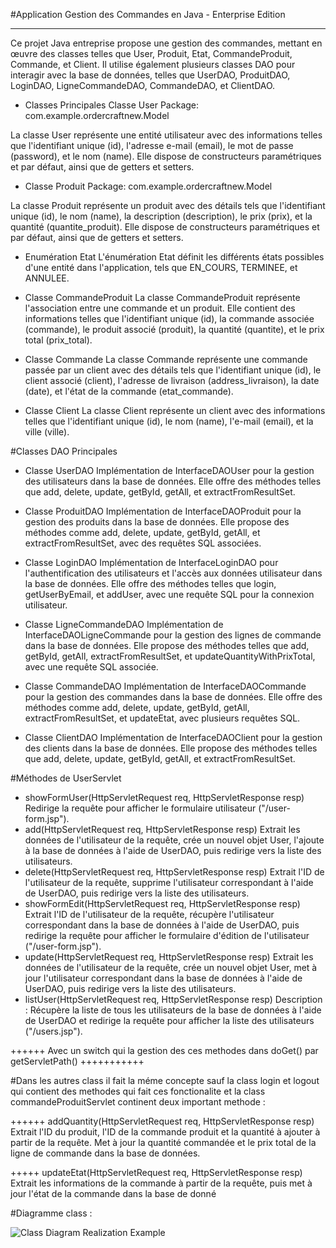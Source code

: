 #Application Gestion des Commandes en Java - Enterprise Edition
**************************************************************
Ce projet Java entreprise propose une gestion des commandes, mettant en œuvre des classes telles que User, Produit, Etat, CommandeProduit, Commande, et Client. Il utilise également plusieurs classes DAO pour interagir avec la base de données, telles que UserDAO, ProduitDAO, LoginDAO, LigneCommandeDAO, CommandeDAO, et ClientDAO.

- Classes Principales
Classe User
Package: com.example.ordercraftnew.Model

La classe User représente une entité utilisateur avec des informations telles que l'identifiant unique (id), l'adresse e-mail (email), le mot de passe (password), et le nom (name). Elle dispose de constructeurs paramétriques et par défaut, ainsi que de getters et setters.

- Classe Produit
Package: com.example.ordercraftnew.Model

La classe Produit représente un produit avec des détails tels que l'identifiant unique (id), le nom (name), la description (description), le prix (prix), et la quantité (quantite_produit). Elle dispose de constructeurs paramétriques et par défaut, ainsi que de getters et setters.

- Enumération Etat
L'énumération Etat définit les différents états possibles d'une entité dans l'application, tels que EN_COURS, TERMINEE, et ANNULEE.

- Classe CommandeProduit
La classe CommandeProduit représente l'association entre une commande et un produit. Elle contient des informations telles que l'identifiant unique (id), la commande associée (commande), le produit associé (produit), la quantité (quantite), et le prix total (prix_total).

- Classe Commande
La classe Commande représente une commande passée par un client avec des détails tels que l'identifiant unique (id), le client associé (client), l'adresse de livraison (address_livraison), la date (date), et l'état de la commande (etat_commande).

- Classe Client
La classe Client représente un client avec des informations telles que l'identifiant unique (id), le nom (name), l'e-mail (email), et la ville (ville).

#Classes DAO Principales
- Classe UserDAO
Implémentation de InterfaceDAOUser pour la gestion des utilisateurs dans la base de données. Elle offre des méthodes telles que add, delete, update, getById, getAll, et extractFromResultSet.

- Classe ProduitDAO
Implémentation de InterfaceDAOProduit pour la gestion des produits dans la base de données. Elle propose des méthodes comme add, delete, update, getById, getAll, et extractFromResultSet, avec des requêtes SQL associées.

- Classe LoginDAO
Implémentation de InterfaceLoginDAO pour l'authentification des utilisateurs et l'accès aux données utilisateur dans la base de données. Elle offre des méthodes telles que login, getUserByEmail, et addUser, avec une requête SQL pour la connexion utilisateur.

- Classe LigneCommandeDAO
Implémentation de InterfaceDAOLigneCommande pour la gestion des lignes de commande dans la base de données. Elle propose des méthodes telles que add, getById, getAll, extractFromResultSet, et updateQuantityWithPrixTotal, avec une requête SQL associée.

- Classe CommandeDAO
Implémentation de InterfaceDAOCommande pour la gestion des commandes dans la base de données. Elle offre des méthodes comme add, delete, update, getById, getAll, extractFromResultSet, et updateEtat, avec plusieurs requêtes SQL.

- Classe ClientDAO
Implémentation de InterfaceDAOClient pour la gestion des clients dans la base de données. Elle propose des méthodes telles que add, delete, update, getById, getAll, et extractFromResultSet.

#Méthodes de UserServlet
- showFormUser(HttpServletRequest req, HttpServletResponse resp)
  Redirige la requête pour afficher le formulaire utilisateur ("/user-form.jsp").
 - add(HttpServletRequest req, HttpServletResponse resp)
   Extrait les données de l'utilisateur de la requête, crée un nouvel objet User, l'ajoute à la base de données à l'aide de UserDAO, puis redirige vers la liste des utilisateurs.
- delete(HttpServletRequest req, HttpServletResponse resp)
  Extrait l'ID de l'utilisateur de la requête, supprime l'utilisateur correspondant à l'aide de UserDAO, puis redirige vers la liste des utilisateurs.
- showFormEdit(HttpServletRequest req, HttpServletResponse resp)
  Extrait l'ID de l'utilisateur de la requête, récupère l'utilisateur correspondant dans la base de données à l'aide de UserDAO, puis redirige la requête pour afficher le formulaire d'édition de l'utilisateur ("/user-form.jsp").
- update(HttpServletRequest req, HttpServletResponse resp)
 Extrait les données de l'utilisateur de la requête, crée un nouvel objet User, met à jour l'utilisateur correspondant dans la base de données à l'aide de UserDAO, puis redirige vers la liste des utilisateurs.
- listUser(HttpServletRequest req, HttpServletResponse resp)
Description : Récupère la liste de tous les utilisateurs de la base de données à l'aide de UserDAO et redirige la requête pour afficher la liste des utilisateurs ("/users.jsp").

++++++ Avec un switch qui la gestion des ces methodes dans doGet() par getServletPath() +++++++++++

#Dans les autres class il fait la méme concepte sauf la class login et logout qui contient des methodes qui fait ces fonctionalite et la class commandeProduitServlet continent deux important methode :

++++++ addQuantity(HttpServletRequest req, HttpServletResponse resp)
  Extrait l'ID du produit, l'ID de la commande produit et la quantité à ajouter à partir de la requête. Met à jour la quantité commandée et le prix total de la ligne de 
  commande dans la base de données.
  
+++++ updateEtat(HttpServletRequest req, HttpServletResponse resp)
  Extrait les informations de la commande à partir de la requête, puis met à jour l'état de la commande dans la base de donné

#Diagramme class :


![Class Diagram Realization Example](https://github.com/Mouslih0/jee-order-craft/assets/106397107/91fb1538-4669-4d5c-8594-9477819c10ec)













